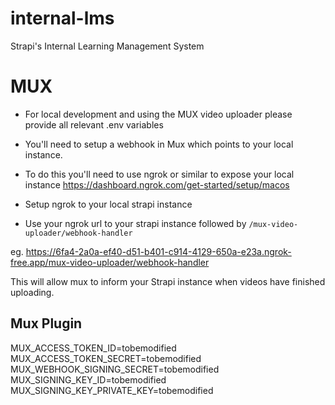 # internal-lms
Strapi's Internal Learning Management System

# MUX
- For local development and using the MUX video uploader please provide all relevant .env variables

- You'll need to setup a webhook in Mux which points to your local instance. 
- To do this you'll need to use ngrok or similar to expose your local instance
https://dashboard.ngrok.com/get-started/setup/macos
- Setup ngrok to your local strapi instance
- Use your ngrok url to your strapi instance followed by `/mux-video-uploader/webhook-handler`

eg. https://6fa4-2a0a-ef40-d51-b401-c914-4129-650a-e23a.ngrok-free.app/mux-video-uploader/webhook-handler

This will allow mux to inform your Strapi instance when videos have finished uploading. 

## Mux Plugin
MUX_ACCESS_TOKEN_ID=tobemodified
MUX_ACCESS_TOKEN_SECRET=tobemodified
MUX_WEBHOOK_SIGNING_SECRET=tobemodified
MUX_SIGNING_KEY_ID=tobemodified
MUX_SIGNING_KEY_PRIVATE_KEY=tobemodified